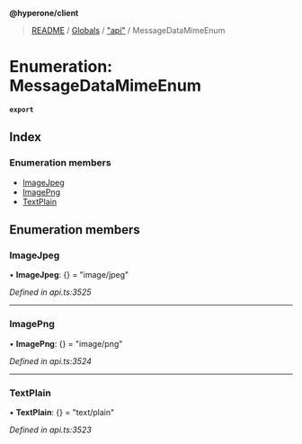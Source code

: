 **@hyperone/client**

> [README](../README.md) / [Globals](../globals.md) / ["api"](../modules/_api_.md) / MessageDataMimeEnum

# Enumeration: MessageDataMimeEnum

**`export`** 

## Index

### Enumeration members

* [ImageJpeg](_api_.messagedatamimeenum.md#imagejpeg)
* [ImagePng](_api_.messagedatamimeenum.md#imagepng)
* [TextPlain](_api_.messagedatamimeenum.md#textplain)

## Enumeration members

### ImageJpeg

•  **ImageJpeg**: {} = "image/jpeg"

*Defined in api.ts:3525*

___

### ImagePng

•  **ImagePng**: {} = "image/png"

*Defined in api.ts:3524*

___

### TextPlain

•  **TextPlain**: {} = "text/plain"

*Defined in api.ts:3523*
